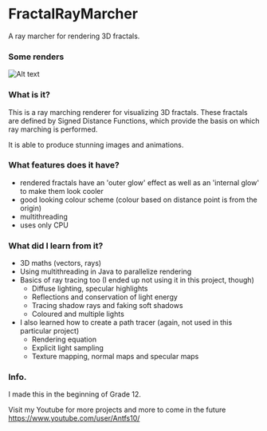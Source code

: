 # FractalRayMarcher
A ray marcher for rendering 3D fractals.

### Some renders

![Alt text](/FractalMarcher/Renders/renderGif.gif?raw=true "Mandelbulb changing as power increases")

### What is it?
This is a ray marching renderer for visualizing 3D fractals. These fractals are defined by Signed Distance Functions, which provide the basis on which ray marching is performed. 

It is able to produce stunning images and animations.

### What features does it have?
- rendered fractals have an 'outer glow' effect as well as an 'internal glow' to make them look cooler
- good looking colour scheme (colour based on distance point is from the origin)
- multithreading
- uses only CPU

### What did I learn from it?
- 3D maths (vectors, rays)
- Using multithreading in Java to parallelize rendering
- Basics of ray tracing too (I ended up not using it in this project, though)
  - Diffuse lighting, specular highlights
  - Reflections and conservation of light energy
  - Tracing shadow rays and faking soft shadows
  - Coloured and multiple lights
- I also learned how to create a path tracer (again, not used in this particular project)
  - Rendering equation
  - Explicit light sampling
  - Texture mapping, normal maps and specular maps

### Info.
I made this in the beginning of Grade 12.

Visit my Youtube for more projects and more to come in the future
https://www.youtube.com/user/Antfs10/
